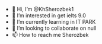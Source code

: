 - 👋 Hi, I’m @KhSherozbek1
- 👀 I’m interested in get ielts 9.0
- 🌱 I’m currently learning in IT PARK
- 💞️ I’m looking to collaborate on null
- 📫 How to reach me Sherozbek

<!---
KhSherozbek1/KhSherozbek1 is a ✨ special ✨ repository because its `README.md` (this file) appears on your GitHub profile.
You can click the Preview link to take a look at your changes.
--->
